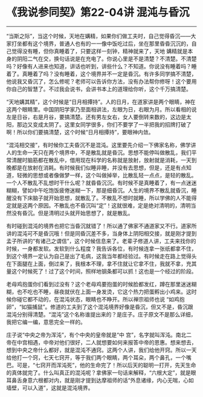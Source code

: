# 《我说参同契》第22-04讲 混沌与昏沉

------

“当斯之际”，当这个时候，天地在媾精，如果你们做工夫时，自己觉得昏沉——大家打坐都有这个境界，普通人也有的一一像中饭吃过后，坐在那里昏昏沉沉的，自己觉得没有睡，但你真睡着了，只要这样一刻钟，精神就来了，天地 媾精就是本身的阴阳二气在交，换句话说是在充电了。你说心里是不是清楚？不清楚。不清楚吗？好像有人进来也知道，讲话也听到，讲些什么？不知道。你说没有睡着吗？睡着了。真睡着了吗？没有睡着，这个境界并不一定是昏沉。有许多同学搞不清楚，他说我又昏沉了，怎么修呢？老师可以告诉你方法，没有办法帮你修呀！这个要用你自己的智慧了。不过我会说书，会讲书本上的道理给你听，这个千万搞清楚。

“天地媾其精”，这个时候是“日月相撢持”。人的日月，在道家讲是两个眼睛，神在这两个眼睛里。中国阴阳学家乃至面相讲法，左眼为日，右眼为月。所以看相的说左是日谷，右是月谷，要搞清楚。还有男左女右，女人要倒转来数的，这边是太阳，那边又变成太阴了。这里女同学很多，你们不要学了一半把我的招牌打破了啊！所以你们要搞清楚，这个时候“日月相撢持”，要眼神内敛。

“混沌相交接”，有时候你工夫昏沉不是混沌。这里要先介绍一下佛家名称，佛学讲人的生命一天只在两个境界中，不是散乱就是昏沉。思想不能停叫做散乱，我们平常清醒时脑筋都在散乱中，借用现在科学的名称就是放射，放射就是消耗，一天到晚都是在放射在消耗。有时候我们似睡非睡，并没有去思想，但是，还是有点知道，轻微的思想或者像做梦一样，这个叫做掉举，比散乱轻一点点，是轻的散乱。一个人不散乱不乱想时干什么呢？就昏昏沉沉。有时候不是真睡着了，有一点迷迷糊糊，譬如中午吃饱饭疲倦迷糊一下，那是细昏沉。人生的境界不散乱就昏沉，睡醒没有下床脑子就开始思想，就散乱了。不散乱不想时就睡，所以学佛的人不能得定就是这两个原因。不散乱也不昏沉叫“定”！这就很难，定是绝对清明的，清明当然没有昏沉。但是清明过头就开始思想了，就是散乱。

有时碰到混沌的境界也把它当昏沉就错了！所以通了佛家不通道家又不行。道家所讲的混沌可不是昏沉哦！但是同昏沉差不多，当身体上阴阳相交接，就是刚才提到孟子所讲的“有诸己之谓信”，这个时候信息来了。老辈子修道人讲，工夫来找你的时候，一身都发软。发软到什么程度？我告诉各位，有时候连拿一张纸都拿不住，到这个境界一定认为自己是出了毛病，这我当年都经验过。有时候走在路上觉得头在下面腿在上面，倒过来了，我根本不理，拿不住就让它拿不住，我就不拿，充其量这个时候死了！过了这个时间，照样地钢条都可以抓！这也是一个经过的阶段。

老母鸡抱蛋你们看到过没有？这个老母鸡要抱蛋的时候脸都发红，蹲在那里迷迷糊糊，也不吃也不睡，昼夜就伏在上面一身发烫，它这个热力把蛋孵出小鸡来。这时候你碰它都不动的，在混沌状态，眼睛也不睁开。所以禅宗祖师也说 “如鸡抱卵”，“如猫捕鼠”。修道的工夫到了这个混沌境界好像是昏沉，但又不是，昏沉跟混沌分别得清楚。“混沌”这个名称谁提出来的？是庄子。庄子原文不是那么详细，我把它编一编，意思完全一样的。

庄子说“中央之帝为浑沌”，有个中央的皇帝就是“中 宫”，名字就叫浑沌。南北二帝在中宫相遇，中帝对他们很好，二人就想要如何来报答中帝的恩惠。想来想去，想到中央之帝什么都好，就是混沌不通窍。这两个人讲，我们给他开窍。所以一天给他打一个窍，七天七窍开，等于我们两个眼睛，两个耳朵，两个鼻孔，一个嘴巴。可是，“七窍开而浑沌死”，他的生命完了！所以后天的聪明一打开，先天生命的真体就完了。什么叫真正的混沌呢？拿佛家一句话来解释，“六根大定”，就是眼耳鼻舌身意六根都对内，就是刚才提到达摩祖师的话“外息诸缘，内心无喘，心如墙壁，可以入道”，这就是混沌境界。